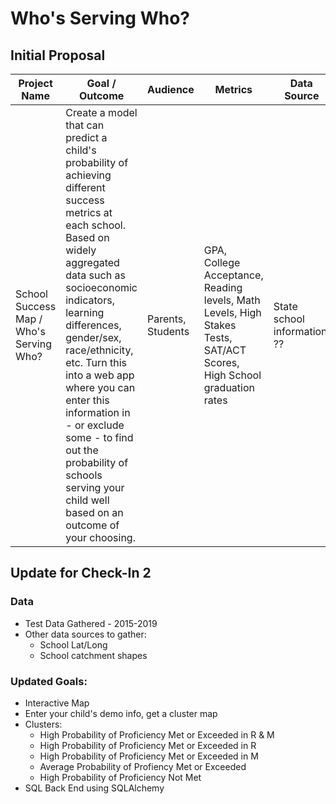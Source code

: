 # Who's Serving Who?

## Initial Proposal
|Project Name|Goal / Outcome|Audience|Metrics|Data Source|Pros|Cons|Reasonable|
|---|---|---|---|---|---|---|---|
|School Success Map / Who's Serving Who?|Create a model that can predict a child's probability of achieving different success metrics at each school. Based on widely aggregated data such as socioeconomic indicators, learning differences, gender/sex, race/ethnicity, etc. Turn this into a web app where you can enter this information in - or exclude some - to find out the probability of schools serving your child well based on an outcome of your choosing.|Parents, Students|GPA, College Acceptance, Reading levels, Math Levels, High Stakes Tests, SAT/ACT Scores, High School graduation rates|State school information, ??|Content Knowledge, usable, important|Lots of data, perhaps too mission critical for some?|Initial Component|

## Update for Check-In 2
### Data
- Test Data Gathered - 2015-2019
- Other data sources to gather:
  - School Lat/Long
  - School catchment shapes
### Updated Goals:
- Interactive Map 
- Enter your child's demo info, get a cluster map
- Clusters:
  - High Probability of Proficiency Met or Exceeded in R & M
  - High Probability of Proficiency Met or Exceeded in R
  - High Probability of Proficiency Met or Exceeded in M
  - Average Probability of Profiency Met or Exceeded
  - High Probability of Proficiency Not Met
- SQL Back End using SQLAlchemy

  
